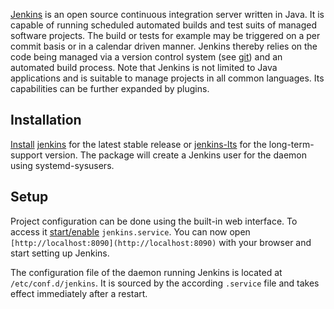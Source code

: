 [Jenkins](https://jenkins-ci.org/) is an open source continuous integration server written in Java. It is capable of running scheduled automated builds and test suits of managed software projects. The build or tests for example may be triggered on a per commit basis or in a calendar driven manner. Jenkins thereby relies on the code being managed via a version control system (see [git](/index.php/Git "Git")) and an automated build process. Note that Jenkins is not limited to Java applications and is suitable to manage projects in all common languages. Its capabilities can be further expanded by plugins.

## Installation

[Install](/index.php/Install "Install") [jenkins](https://www.archlinux.org/packages/?name=jenkins) for the latest stable release or [jenkins-lts](https://aur.archlinux.org/packages/jenkins-lts/) for the long-term-support version. The package will create a Jenkins user for the daemon using systemd-sysusers.

## Setup

Project configuration can be done using the built-in web interface. To access it [start/enable](/index.php/Start/enable "Start/enable") `jenkins.service`. You can now open `[http://localhost:8090](http://localhost:8090)` with your browser and start setting up Jenkins.

The configuration file of the daemon running Jenkins is located at `/etc/conf.d/jenkins`. It is sourced by the according `.service` file and takes effect immediately after a restart.